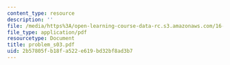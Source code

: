 ```yaml
---
content_type: resource
description: ''
file: /media/https%3A/open-learning-course-data-rc.s3.amazonaws.com/16-01-unified-engineering-i-ii-iii-iv-fall-2005-spring-2006/2b57805fb18fa522e619bd32bf8ad3b7_problem_s03.pdf
file_type: application/pdf
resourcetype: Document
title: problem_s03.pdf
uid: 2b57805f-b18f-a522-e619-bd32bf8ad3b7
---
```

